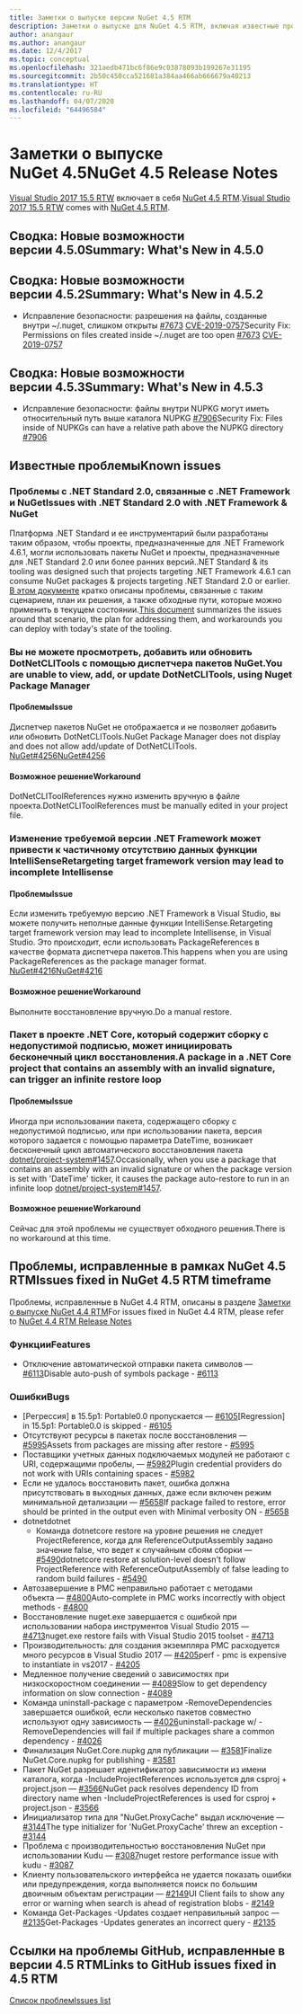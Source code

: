 ```yaml
---
title: Заметки о выпуске версии NuGet 4.5 RTM
description: Заметки о выпуске для NuGet 4.5 RTM, включая известные проблемы, исправления ошибок, добавленные функции и запросы на изменение структуры.
author: anangaur
ms.author: anangaur
ms.date: 12/4/2017
ms.topic: conceptual
ms.openlocfilehash: 321aedb471bc6f86e9c03878093b199267e31195
ms.sourcegitcommit: 2b50c450cca521681a384aa466ab666679a40213
ms.translationtype: HT
ms.contentlocale: ru-RU
ms.lasthandoff: 04/07/2020
ms.locfileid: "64496584"
---
```

# <a name="nuget-45-release-notes"></a><span data-ttu-id="6a450-103">Заметки о выпуске NuGet 4.5</span><span class="sxs-lookup"><span data-stu-id="6a450-103">NuGet 4.5 Release Notes</span></span>

<span data-ttu-id="6a450-104">[Visual Studio 2017 15.5 RTW](https://www.visualstudio.com/news/releasenotes/vs2017-relnotes) включает в себя [NuGet 4.5 RTM](https://dist.nuget.org/win-x86-commandline/v4.5.0/nuget.exe).</span><span class="sxs-lookup"><span data-stu-id="6a450-104">[Visual Studio 2017 15.5 RTW](https://www.visualstudio.com/news/releasenotes/vs2017-relnotes) comes with [NuGet 4.5 RTM](https://dist.nuget.org/win-x86-commandline/v4.5.0/nuget.exe).</span></span>

## <a name="summary-whats-new-in-450"></a><span data-ttu-id="6a450-105">Сводка: Новые возможности версии 4.5.0</span><span class="sxs-lookup"><span data-stu-id="6a450-105">Summary: What's New in 4.5.0</span></span>

## <a name="summary-whats-new-in-452"></a><span data-ttu-id="6a450-106">Сводка: Новые возможности версии 4.5.2</span><span class="sxs-lookup"><span data-stu-id="6a450-106">Summary: What's New in 4.5.2</span></span>

* <span data-ttu-id="6a450-107">Исправление безопасности: разрешения на файлы, созданные внутри ~/.nuget, слишком открыты [#7673](https://github.com/NuGet/Home/issues/7673) [CVE-2019-0757](https://portal.msrc.microsoft.com/en-us/security-guidance/advisory/CVE-2019-0757)</span><span class="sxs-lookup"><span data-stu-id="6a450-107">Security Fix: Permissions on files created inside ~/.nuget are too open [#7673](https://github.com/NuGet/Home/issues/7673) [CVE-2019-0757](https://portal.msrc.microsoft.com/en-us/security-guidance/advisory/CVE-2019-0757)</span></span>

## <a name="summary-whats-new-in-453"></a><span data-ttu-id="6a450-108">Сводка: Новые возможности версии 4.5.3</span><span class="sxs-lookup"><span data-stu-id="6a450-108">Summary: What's New in 4.5.3</span></span>

* <span data-ttu-id="6a450-109">Исправление безопасности: файлы внутри NUPKG могут иметь относительный путь выше каталога NUPKG [#7906](https://github.com/NuGet/Home/issues/7906)</span><span class="sxs-lookup"><span data-stu-id="6a450-109">Security Fix: Files inside of NUPKGs can have a relative path above the NUPKG directory [#7906](https://github.com/NuGet/Home/issues/7906)</span></span>

## <a name="known-issues"></a><span data-ttu-id="6a450-110">Известные проблемы</span><span class="sxs-lookup"><span data-stu-id="6a450-110">Known issues</span></span>

### <a name="issues-with-net-standard-20-with-net-framework--nuget"></a><span data-ttu-id="6a450-111">Проблемы с .NET Standard 2.0, связанные с .NET Framework и NuGet</span><span class="sxs-lookup"><span data-stu-id="6a450-111">Issues with .NET Standard 2.0 with .NET Framework & NuGet</span></span> 

<span data-ttu-id="6a450-112">Платформа .NET Standard и ее инструментарий были разработаны таким образом, чтобы проекты, предназначенные для .NET Framework 4.6.1, могли использовать пакеты NuGet и проекты, предназначенные для .NET Standard 2.0 или более ранних версий.</span><span class="sxs-lookup"><span data-stu-id="6a450-112">.NET Standard & its tooling was designed such that projects targeting .NET Framework 4.6.1 can consume NuGet packages & projects targeting .NET Standard 2.0 or earlier.</span></span> <span data-ttu-id="6a450-113">[В этом документе](https://github.com/dotnet/standard/issues/481) кратко описаны проблемы, связанные с таким сценарием, план их решения, а также обходные пути, которые можно применить в текущем состоянии.</span><span class="sxs-lookup"><span data-stu-id="6a450-113">[This document](https://github.com/dotnet/standard/issues/481) summarizes the issues around that scenario, the plan for addressing them, and workarounds you can deploy with today's state of the tooling.</span></span>

### <a name="you-are-unable-to-view-add-or-update-dotnetclitools-using-nuget-package-manager"></a><span data-ttu-id="6a450-114">Вы не можете просмотреть, добавить или обновить DotNetCLITools с помощью диспетчера пакетов NuGet.</span><span class="sxs-lookup"><span data-stu-id="6a450-114">You are unable to view, add, or update DotNetCLITools, using Nuget Package Manager</span></span>

#### <a name="issue"></a><span data-ttu-id="6a450-115">Проблемы</span><span class="sxs-lookup"><span data-stu-id="6a450-115">Issue</span></span>

<span data-ttu-id="6a450-116">Диспетчер пакетов NuGet не отображается и не позволяет добавить или обновить DotNetCLITools.</span><span class="sxs-lookup"><span data-stu-id="6a450-116">NuGet Package Manager does not display and does not allow add/update of DotNetCLITools.</span></span> [<span data-ttu-id="6a450-117">NuGet#4256</span><span class="sxs-lookup"><span data-stu-id="6a450-117">NuGet#4256</span></span>](https://github.com/NuGet/Home/issues/4256)

#### <a name="workaround"></a><span data-ttu-id="6a450-118">Возможное решение</span><span class="sxs-lookup"><span data-stu-id="6a450-118">Workaround</span></span>

<span data-ttu-id="6a450-119">DotNetCLIToolReferences нужно изменить вручную в файле проекта.</span><span class="sxs-lookup"><span data-stu-id="6a450-119">DotNetCLIToolReferences must be manually edited in your project file.</span></span>

### <a name="retargeting-target-framework-version-may-lead-to-incomplete-intellisense"></a><span data-ttu-id="6a450-120">Изменение требуемой версии .NET Framework может привести к частичному отсутствию данных функции IntelliSense</span><span class="sxs-lookup"><span data-stu-id="6a450-120">Retargeting target framework version may lead to incomplete Intellisense</span></span>

#### <a name="issue"></a><span data-ttu-id="6a450-121">Проблемы</span><span class="sxs-lookup"><span data-stu-id="6a450-121">Issue</span></span>

<span data-ttu-id="6a450-122">Если изменить требуемую версию .NET Framework в Visual Studio, вы можете получить неполные данные функции IntelliSense.</span><span class="sxs-lookup"><span data-stu-id="6a450-122">Retargeting target framework version may lead to incomplete Intellisense, in Visual Studio.</span></span> <span data-ttu-id="6a450-123">Это происходит, если использовать PackageReferences в качестве формата диспетчера пакетов.</span><span class="sxs-lookup"><span data-stu-id="6a450-123">This happens when you are using PackageReferences as the package manager format.</span></span> [<span data-ttu-id="6a450-124">NuGet#4216</span><span class="sxs-lookup"><span data-stu-id="6a450-124">NuGet#4216</span></span>](https://github.com/NuGet/Home/issues/4216)

#### <a name="workaround"></a><span data-ttu-id="6a450-125">Возможное решение</span><span class="sxs-lookup"><span data-stu-id="6a450-125">Workaround</span></span>

<span data-ttu-id="6a450-126">Выполните восстановление вручную.</span><span class="sxs-lookup"><span data-stu-id="6a450-126">Do a manual restore.</span></span>

### <a name="a-package-in-a-net-core-project-that-contains-an-assembly-with-an-invalid-signature-can-trigger-an-infinite-restore-loop"></a><span data-ttu-id="6a450-127">Пакет в проекте .NET Core, который содержит сборку с недопустимой подписью, может инициировать бесконечный цикл восстановления.</span><span class="sxs-lookup"><span data-stu-id="6a450-127">A package in a .NET Core project that contains an assembly with an invalid signature, can trigger an infinite restore loop</span></span>

#### <a name="issue"></a><span data-ttu-id="6a450-128">Проблемы</span><span class="sxs-lookup"><span data-stu-id="6a450-128">Issue</span></span>

<span data-ttu-id="6a450-129">Иногда при использовании пакета, содержащего сборку с недопустимой подписью, или при использовании пакета, версия которого задается с помощью параметра DateTime, возникает бесконечный цикл автоматического восстановления пакета [dotnet/project-system#1457](https://github.com/dotnet/project-system/issues/1457).</span><span class="sxs-lookup"><span data-stu-id="6a450-129">Occasionally, when you use a package that contains an assembly with an invalid signature or when the package version is set with 'DateTime' ticker, it causes the package auto-restore to run in an infinite loop [dotnet/project-system#1457](https://github.com/dotnet/project-system/issues/1457).</span></span>

#### <a name="workaround"></a><span data-ttu-id="6a450-130">Возможное решение</span><span class="sxs-lookup"><span data-stu-id="6a450-130">Workaround</span></span>

<span data-ttu-id="6a450-131">Сейчас для этой проблемы не существует обходного решения.</span><span class="sxs-lookup"><span data-stu-id="6a450-131">There is no workaround at this time.</span></span>

## <a name="issues-fixed-in-nuget-45-rtm-timeframe"></a><span data-ttu-id="6a450-132">Проблемы, исправленные в рамках NuGet 4.5 RTM</span><span class="sxs-lookup"><span data-stu-id="6a450-132">Issues fixed in NuGet 4.5 RTM timeframe</span></span>

<span data-ttu-id="6a450-133">Проблемы, исправленные в NuGet 4.4 RTM, описаны в разделе [Заметки о выпуске NuGet 4.4 RTM](../release-notes/nuget-4.4-RTM.md)</span><span class="sxs-lookup"><span data-stu-id="6a450-133">For issues fixed in NuGet 4.4 RTM, please refer to [NuGet 4.4 RTM Release Notes](../release-notes/nuget-4.4-RTM.md)</span></span> 

### <a name="features"></a><span data-ttu-id="6a450-134">Функции</span><span class="sxs-lookup"><span data-stu-id="6a450-134">Features</span></span>

- <span data-ttu-id="6a450-135">Отключение автоматической отправки пакета символов — [#6113](https://github.com/NuGet/Home/issues/6113)</span><span class="sxs-lookup"><span data-stu-id="6a450-135">Disable auto-push of symbols package - [#6113](https://github.com/NuGet/Home/issues/6113)</span></span>

### <a name="bugs"></a><span data-ttu-id="6a450-136">Ошибки</span><span class="sxs-lookup"><span data-stu-id="6a450-136">Bugs</span></span>

- <span data-ttu-id="6a450-137">[Регрессия] в 15.5p1: Portable0.0 пропускается — [#6105](https://github.com/NuGet/Home/issues/6105)</span><span class="sxs-lookup"><span data-stu-id="6a450-137">[Regression] in 15.5p1: Portable0.0 is skipped - [#6105](https://github.com/NuGet/Home/issues/6105)</span></span>
- <span data-ttu-id="6a450-138">Отсутствуют ресурсы в пакетах после восстановления — [#5995](https://github.com/NuGet/Home/issues/5995)</span><span class="sxs-lookup"><span data-stu-id="6a450-138">Assets from packages are missing after restore - [#5995](https://github.com/NuGet/Home/issues/5995)</span></span>
- <span data-ttu-id="6a450-139">Поставщики учетных данных подключаемых модулей не работают с URI, содержащими пробелы, — [#5982](https://github.com/NuGet/Home/issues/5982)</span><span class="sxs-lookup"><span data-stu-id="6a450-139">Plugin credential providers do not work with URIs containing spaces - [#5982](https://github.com/NuGet/Home/issues/5982)</span></span>
- <span data-ttu-id="6a450-140">Если не удалось восстановить пакет, ошибка должна присутствовать в выходных данных, даже если включен режим минимальной детализации — [#5658](https://github.com/NuGet/Home/issues/5658)</span><span class="sxs-lookup"><span data-stu-id="6a450-140">If package failed to restore, error should be printed in the output even with Minimal verbosity ON - [#5658](https://github.com/NuGet/Home/issues/5658)</span></span>
- <span data-ttu-id="6a450-141">dotnet</span><span class="sxs-lookup"><span data-stu-id="6a450-141">dotnet</span></span>
  - <span data-ttu-id="6a450-142">Команда dotnetcore restore на уровне решения не следует ProjectReference, когда для ReferenceOutputAssembly задано значение false, что ведет к случайным сбоям сборки — [#5490](https://github.com/NuGet/Home/issues/5490)</span><span class="sxs-lookup"><span data-stu-id="6a450-142">dotnetcore restore at solution-level doesn't follow ProjectReference with ReferenceOutputAssembly of false leading to random build failures - [#5490](https://github.com/NuGet/Home/issues/5490)</span></span>
- <span data-ttu-id="6a450-143">Автозавершение в PMC неправильно работает с методами объекта — [#4800](https://github.com/NuGet/Home/issues/4800)</span><span class="sxs-lookup"><span data-stu-id="6a450-143">Auto-complete in PMC works incorrectly with object methods - [#4800](https://github.com/NuGet/Home/issues/4800)</span></span>
- <span data-ttu-id="6a450-144">Восстановление nuget.exe завершается с ошибкой при использовании набора инструментов Visual Studio 2015 — [#4713](https://github.com/NuGet/Home/issues/4713)</span><span class="sxs-lookup"><span data-stu-id="6a450-144">nuget.exe restore fails with Visual Studio 2015 toolset - [#4713](https://github.com/NuGet/Home/issues/4713)</span></span>
- <span data-ttu-id="6a450-145">Производительность: для создания экземпляра PMC расходуется много ресурсов в Visual Studio 2017 — [#4205](https://github.com/NuGet/Home/issues/4205)</span><span class="sxs-lookup"><span data-stu-id="6a450-145">perf - pmc is expensive to instantiate in vs2017 - [#4205](https://github.com/NuGet/Home/issues/4205)</span></span>
- <span data-ttu-id="6a450-146">Медленное получение сведений о зависимостях при низкоскоростном соединении — [#4089](https://github.com/NuGet/Home/issues/4089)</span><span class="sxs-lookup"><span data-stu-id="6a450-146">Slow to get dependency information on slow connection - [#4089](https://github.com/NuGet/Home/issues/4089)</span></span>
- <span data-ttu-id="6a450-147">Команда uninstall-package с параметром -RemoveDependencies завершается ошибкой, если несколько пакетов совместно используют одну зависимость — [#4026](https://github.com/NuGet/Home/issues/4026)</span><span class="sxs-lookup"><span data-stu-id="6a450-147">uninstall-package w/ -RemoveDependencies will fail if multiple packages share a common dependency - [#4026](https://github.com/NuGet/Home/issues/4026)</span></span>
- <span data-ttu-id="6a450-148">Финализация NuGet.Core.nupkg для публикации — [#3581](https://github.com/NuGet/Home/issues/3581)</span><span class="sxs-lookup"><span data-stu-id="6a450-148">Finalize NuGet.Core.nupkg for publishing - [#3581](https://github.com/NuGet/Home/issues/3581)</span></span>
- <span data-ttu-id="6a450-149">Пакет NuGet разрешает идентификатор зависимости из имени каталога, когда -IncludeProjectReferences используется для csproj + project.json — [#3566](https://github.com/NuGet/Home/issues/3566)</span><span class="sxs-lookup"><span data-stu-id="6a450-149">NuGet pack resolves dependency ID from directory name when -IncludeProjectReferences is used for csproj + project.json - [#3566](https://github.com/NuGet/Home/issues/3566)</span></span>
- <span data-ttu-id="6a450-150">Инициализатор типа для "NuGet.ProxyCache" выдал исключение — [#3144](https://github.com/NuGet/Home/issues/3144)</span><span class="sxs-lookup"><span data-stu-id="6a450-150">The type initializer for 'NuGet.ProxyCache' threw an exception - [#3144](https://github.com/NuGet/Home/issues/3144)</span></span>
- <span data-ttu-id="6a450-151">Проблема с производительностью восстановления NuGet при использовании Kudu — [#3087](https://github.com/NuGet/Home/issues/3087)</span><span class="sxs-lookup"><span data-stu-id="6a450-151">nuget restore performance issue with kudu - [#3087](https://github.com/NuGet/Home/issues/3087)</span></span>
- <span data-ttu-id="6a450-152">Клиенту пользовательского интерфейса не удается показать ошибки или предупреждения, когда выполняется поиск по большим двоичным объектам регистрации — [#2149](https://github.com/NuGet/Home/issues/2149)</span><span class="sxs-lookup"><span data-stu-id="6a450-152">UI Client fails to show any error or warning when search is ahead of registration blobs - [#2149](https://github.com/NuGet/Home/issues/2149)</span></span>
- <span data-ttu-id="6a450-153">Команда Get-Packages -Updates создает неправильный запрос — [#2135](https://github.com/NuGet/Home/issues/2135)</span><span class="sxs-lookup"><span data-stu-id="6a450-153">Get-Packages -Updates generates an incorrect query - [#2135](https://github.com/NuGet/Home/issues/2135)</span></span>

## <a name="links-to-github-issues-fixed-in-45-rtm"></a><span data-ttu-id="6a450-154">Ссылки на проблемы GitHub, исправленные в версии 4.5 RTM</span><span class="sxs-lookup"><span data-stu-id="6a450-154">Links to GitHub issues fixed in 4.5 RTM</span></span>

[<span data-ttu-id="6a450-155">Список проблем</span><span class="sxs-lookup"><span data-stu-id="6a450-155">Issues list</span></span>](https://github.com/NuGet/Home/issues?q=is%3Aissue+milestone%3A4.5+is%3Aclosed)
